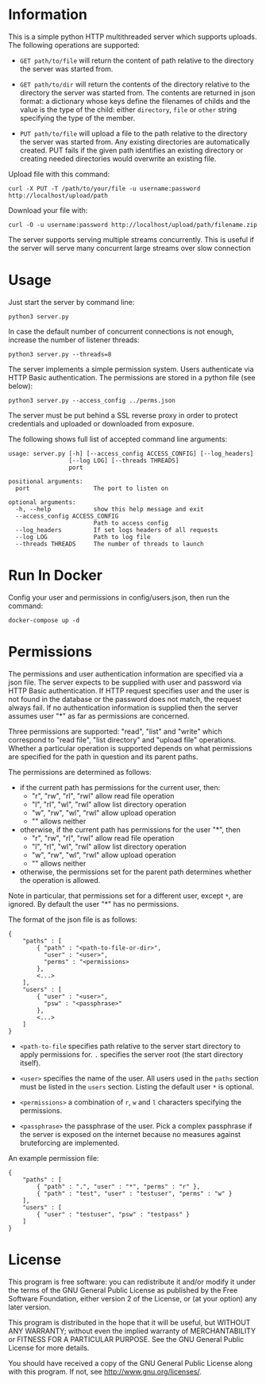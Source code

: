 Information
===========

This is a simple python HTTP multithreaded server which supports uploads. The
following operations are supported:

- `GET path/to/file` will return the content of path relative to the directory
the server was started from.

- `GET path/to/dir` will return the contents of the directory relative to the
directory the server was started from. The contents are returned in json
format: a dictionary whose keys define the filenames of childs and the value
is the type of the child: either `directory`, `file` or `other` string
specifying the type of the member.

- `PUT path/to/file` will upload a file to the path relative to the directory
the server was started from. Any existing directories are automatically created.
PUT fails if the given path identifies an existing directory or creating needed
directories would overwrite an existing file.

Upload file with this command:

```
curl -X PUT -T /path/to/your/file -u username:password http://localhost/upload/path
```

Download your file with:

```
curl -O -u username:password http://localhost/upload/path/filename.zip
```

The server supports serving multiple streams concurrently. This is useful if
the server will serve many concurrent large streams over slow connection

Usage
=====

Just start the server by command line:

    python3 server.py

In case the default number of concurrent connections is not enough, increase
the number of listener threads:

    python3 server.py --threads=8

The server implements a simple permission system. Users authenticate via HTTP
Basic authentication. The permissions are stored in a python file (see below):

    python3 server.py --access_config ../perms.json

The server must be put behind a SSL reverse proxy in order to protect
credentials and uploaded or downloaded from exposure.

The following shows full list of accepted command line arguments:

    usage: server.py [-h] [--access_config ACCESS_CONFIG] [--log_headers]
                     [--log LOG] [--threads THREADS]
                     port

    positional arguments:
      port                  The port to listen on

    optional arguments:
      -h, --help            show this help message and exit
      --access_config ACCESS_CONFIG
                            Path to access config
      --log_headers         If set logs headers of all requests
      --log LOG             Path to log file
      --threads THREADS     The number of threads to launch

Run In Docker
=============
Config your user and permissions in config/users.json, then run the command:

```
docker-compose up -d
```

Permissions
===========

The permissions and user authentication information are specified via a json
file. The server expects to be supplied with user and password via HTTP Basic
authentication. If HTTP request specifies user and the user is not found in the
database or the password does not match, the request always fail. If no
authentication information is supplied then the server assumes user "*" as far
as permissions are concerned.

Three permissions are supported: "read", "list" and "write" which correspond to
"read file", "list directory" and "upload file" operations. Whether a particular
operation is supported depends on what permissions are specified for the path
in question and its parent paths.

The permissions are determined as follows:
 - if the current path has permissions for the current user, then:
    - "r", "rw", "rl", "rwl" allow read file operation
    - "l", "rl", "wl", "rwl" allow list directory operation
    - "w", "rw", "wl", "rwl" allow upload operation
    - "" allows neither
 - otherwise, if the current path has permissions for the user "*", then
    - "r", "rw", "rl", "rwl" allow read file operation
    - "l", "rl", "wl", "rwl" allow list directory operation
    - "w", "rw", "wl", "rwl" allow upload operation
    - "" allows neither
 - otherwise, the permissions set for the parent path determines whether the
   operation is allowed.

Note in particular, that permissions set for a different user, except `*`, are
ignored. By default the user "*" has no permissions.

The format of the json file is as follows:

    {
        "paths" : [
            { "path" : "<path-to-file-or-dir>",
              "user" : "<user>",
              "perms" : "<permissions>
            },
            <...>
        ],
        "users" : [
            { "user" : "<user>",
              "psw" : "<passphrase>"
            },
            <...>
        ]
    }

 - `<path-to-file` specifies path relative to the server start directory to
    apply permissions for. `.` specifies the server root (the start directory
    itself).

 - `<user>` specifies the name of the user. All users used in the `paths`
    section must be listed in the `users` section. Listing the default user `*`
    is optional.

 - `<permissions>` a combination of `r`, `w` and `l` characters specifying the
    permissions.

 - `<passphrase>` the passphrase of the user. Pick a complex passphrase if the
    server is exposed on the internet because no measures against bruteforcing
    are implemented.

An example permission file:

    {
        "paths" : [
            { "path" : ".", "user" : "*", "perms" : "r" },
            { "path" : "test", "user" : "testuser", "perms" : "w" }
        ],
        "users" : [
            { "user" : "testuser", "psw" : "testpass" }
        ]
    }

License
=======

This program is free software: you can redistribute it and/or modify
it under the terms of the GNU General Public License as published by
the Free Software Foundation, either version 2 of the License, or
(at your option) any later version.

This program is distributed in the hope that it will be useful,
but WITHOUT ANY WARRANTY; without even the implied warranty of
MERCHANTABILITY or FITNESS FOR A PARTICULAR PURPOSE.  See the
GNU General Public License for more details.

You should have received a copy of the GNU General Public License
along with this program.  If not, see <http://www.gnu.org/licenses/>.
